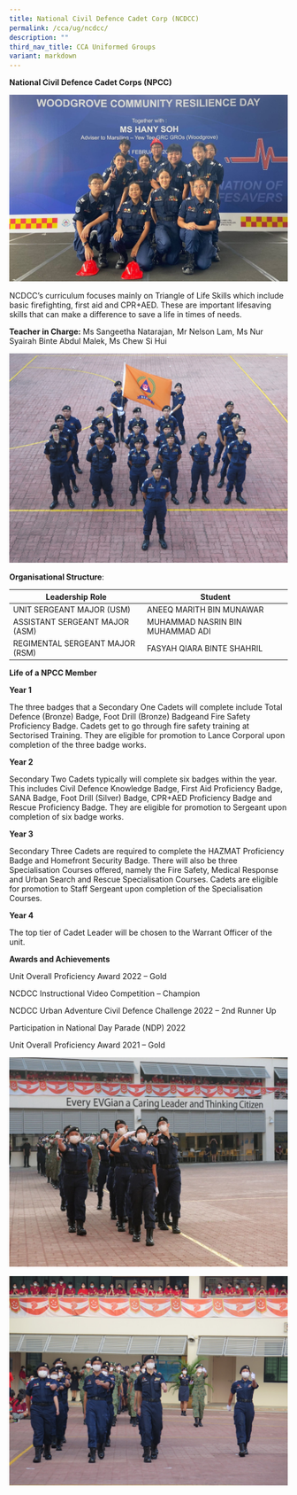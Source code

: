 ```yaml
---
title: National Civil Defence Cadet Corp (NCDCC)
permalink: /cca/ug/ncdcc/
description: ""
third_nav_title: CCA Uniformed Groups
variant: markdown
---
```

**National Civil Defence Cadet Corps (NPCC)**

![](/images/ncdcc_1%20-%20nelson%20l.jpg)

NCDCC’s curriculum focuses mainly on Triangle of Life Skills which include basic firefighting, first aid and CPR+AED. These are important lifesaving skills that can make a difference to save a life in times of needs.

**Teacher in Charge:** Ms Sangeetha Natarajan, Mr Nelson Lam, Ms Nur Syairah Binte Abdul Malek, Ms Chew Si Hui

![](/images/ncdcc_2%20-%20nelson%20l.JPG)

**Organisational Structure**:

 | Leadership Role | Student                                  |
|---------------------------------|-------------------------------------------------------|
| UNIT SERGEANT MAJOR (USM) | ANEEQ MARITH BIN MUNAWAR                                           |
| ASSISTANT SERGEANT MAJOR (ASM) | MUHAMMAD NASRIN BIN MUHAMMAD ADI                                          |
| REGIMENTAL SERGEANT MAJOR (RSM) | FASYAH QIARA BINTE SHAHRIL                                            |

**Life of a NPCC Member**

**Year 1**

The three badges that a Secondary One Cadets will complete include Total Defence (Bronze) Badge, Foot Drill (Bronze) Badgeand Fire Safety Proficiency Badge. Cadets get to go through fire safety training at Sectorised Training. They are eligible for promotion to Lance Corporal upon completion of the three badge works.

**Year 2**

Secondary Two Cadets typically will complete six badges within the year. This includes Civil Defence Knowledge Badge, First Aid Proficiency Badge, SANA Badge, Foot Drill (Silver) Badge, CPR+AED Proficiency Badge and Rescue Proficiency Badge. They are eligible for promotion to Sergeant upon completion of six badge works.

**Year 3**

Secondary Three Cadets are required to complete the HAZMAT Proficiency Badge and Homefront Security Badge. There will also be three Specialisation Courses offered, namely the Fire Safety, Medical Response and Urban Search and Rescue Specialisation Courses. Cadets are eligible for promotion to Staff Sergeant upon completion of the Specialisation Courses.

**Year 4**

The top tier of Cadet Leader will be chosen to the Warrant Officer of the unit.

**Awards and Achievements**

Unit Overall Proficiency Award 2022 – Gold

NCDCC Instructional Video Competition – Champion

NCDCC Urban Adventure Civil Defence Challenge 2022 – 2nd Runner Up

Participation in National Day Parade (NDP) 2022

Unit Overall Proficiency Award 2021 – Gold

![](/images/ncdcc_3%20-%20nelson%20l.JPG)

![](/images/ncdcc_4%20-%20nelson%20l.JPG)